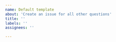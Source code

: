```yaml
---
name: Default template
about: 'Create an issue for all other questions'
title: ''
labels: ''
assignees: ''

---
```


